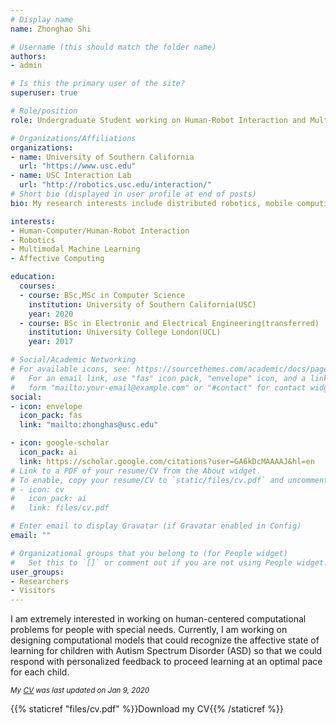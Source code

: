 ```yaml
---
# Display name
name: Zhonghao Shi

# Username (this should match the folder name)
authors:
- admin

# Is this the primary user of the site?
superuser: true

# Role/position
role: Undergraduate Student working on Human-Robot Interaction and Multi-modal Affective Computing

# Organizations/Affiliations
organizations:
- name: University of Southern California
  url: "https://www.usc.edu"
- name: USC Interaction Lab
  url: "http://robotics.usc.edu/interaction/"
# Short bio (displayed in user profile at end of posts)
bio: My research interests include distributed robotics, mobile computing and programmable matter.

interests:
- Human-Computer/Human-Robot Interaction
- Robotics
- Multimodal Machine Learning
- Affective Computing

education:
  courses:
  - course: BSc,MSc in Computer Science
    institution: University of Southern California(USC)
    year: 2020
  - course: BSc in Electronic and Electrical Engineering(transferred)
    institution: University College London(UCL)
    year: 2017

# Social/Academic Networking
# For available icons, see: https://sourcethemes.com/academic/docs/page-builder/#icons
#   For an email link, use "fas" icon pack, "envelope" icon, and a link in the
#   form "mailto:your-email@example.com" or "#contact" for contact widget.
social:
- icon: envelope
  icon_pack: fas
  link: "mailto:zhonghas@usc.edu"

- icon: google-scholar
  icon_pack: ai
  link: https://scholar.google.com/citations?user=GA6kDcMAAAAJ&hl=en
# Link to a PDF of your resume/CV from the About widget.
# To enable, copy your resume/CV to `static/files/cv.pdf` and uncomment the lines below.
# - icon: cv
#   icon_pack: ai
#   link: files/cv.pdf

# Enter email to display Gravatar (if Gravatar enabled in Config)
email: ""

# Organizational groups that you belong to (for People widget)
#   Set this to `[]` or comment out if you are not using People widget.
user_groups:
- Researchers
- Visitors
---
```


I am extremely interested in working on human-centered computational problems for people with special needs. Currently, I am working on designing computational models that could recognize the affective state of learning for children with Autism Spectrum Disorder (ASD) so that we could respond with personalized feedback to proceed learning at an optimal pace for each child.

<sup>*My [CV](www.google.com) was last updated on Jan 9, 2020*</sup>

{{% staticref "files/cv.pdf" %}}Download my CV{{% /staticref %}}